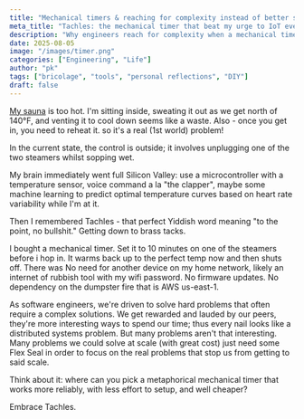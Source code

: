 ```yaml
---
title: "Mechanical timers & reaching for complexity instead of better solutions"
meta_title: "Tachles: the mechanical timer that beat my urge to IoT everything"
description: "Why engineers reach for complexity when a mechanical timer does the job"
date: 2025-08-05
image: "/images/timer.png"
categories: ["Engineering", "Life"]
author: "pk"
tags: ["bricolage", "tools", "personal reflections", "DIY"]
draft: false
---
```


[My sauna](https://paulkarayan.com/blog/sauna-build/) is too hot. I'm sitting inside, sweating it out as we get north of 140°F, and venting it to cool down seems like a waste. Also - once you get in, you need to reheat it. so it's a real (1st world) problem!

In the current state, the control is outside; it involves unplugging one of the two steamers whilst sopping wet.

My brain immediately went full Silicon Valley: use a microcontroller with a temperature sensor, voice command a la "the clapper", maybe some machine learning to predict optimal temperature curves based on heart rate variability while I'm at it.

Then I remembered Tachles - that perfect Yiddish word meaning "to the point, no bullshit." Getting down to brass tacks.

I bought a mechanical timer. Set it to 10 minutes on one of the steamers before i hop in. It warms back up to the perfect temp now and then shuts off.
There was No need for another device on my home network, likely an internet of rubbish tool with my wifi password. No firmware updates. No dependency on the dumpster fire that is AWS us-east-1.

As software engineers, we're driven to solve hard problems that often require a complex solutions. We get rewarded and lauded by our peers, they're more interesting ways to spend our time; thus every nail looks like a distributed systems problem. But many problems aren't that interesting. Many problems we could solve at scale (with great cost) just need some Flex Seal in order to focus on the real problems that stop us from getting to said scale.

Think about it: where can you pick a metaphorical mechanical timer that works more reliably, with less effort to setup, and well cheaper?

Embrace Tachles.